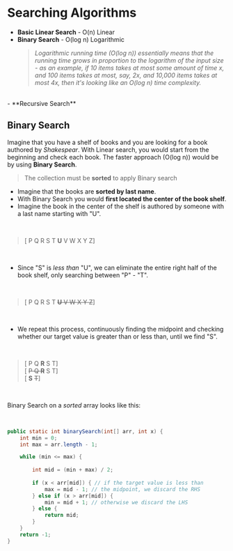 # Searching Algorithms

- **Basic Linear Search** - O(n) Linear
- **Binary Search** - O(log n) Logarithmic
  > *Logarithmic running time (O(log n)) essentially means that the running time grows in proportion to the logarithm of the input size - as an example, if 10 items takes at most some amount of time x, and 100 items takes at most, say, 2x, and 10,000 items takes at most 4x, then it's looking like an O(log n) time complexity.*
<br>
- **Recursive Search**

## Binary Search
Imagine that you have a shelf of books and you are looking for a book authored by *Shakespear*.  With Linear search, you would start from the beginning and check each book.  The faster approach (O(log n)) would be by using **Binary Search**.

> The collection must be **sorted** to apply Binary search

- Imagine that the books are **sorted by last name**.
- With Binary Search you would **first located the center of the book shelf**.
- Imagine the book in the center of the shelf is authored by someone with a last name starting with "U".

<br>

> [ P Q R S T **U** V W X Y Z]

<br>

- Since "S" is *less than* "U", we can eliminate the entire right half of the book shelf, only searching between "P" - "T".

<br>

> [ P Q R S T ~~**U** V W X Y Z~~]

<br>

- We repeat this process, continuously finding the midpoint and checking whether our target value is greater than or less than, until we find "S".

<br>

> [ P Q **R** S T] <br>
> [ ~~P Q **R**~~ S T] <br> 
> [ **S** ~~T~~]

<br>

Binary Search on a *sorted* array looks like this:

<br>

```java
public static int binarySearch(int[] arr, int x) {
    int min = 0;
    int max = arr.length - 1;

    while (min <= max) {
        
        int mid = (min + max) / 2;
        
        if (x < arr[mid]) { // if the target value is less than
            max = mid - 1; // the midpoint, we discard the RHS
        } else if (x > arr[mid]) {
            min = mid + 1; // otherwise we discard the LHS
        } else {
            return mid;
        }
    }
    return -1;
}
```

<br>

